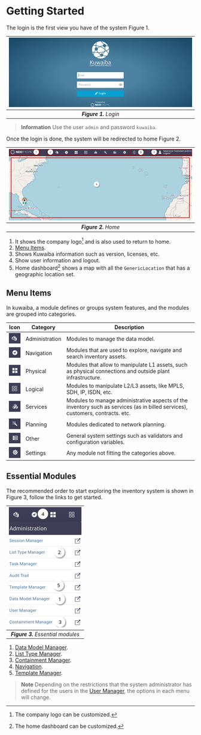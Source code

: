 # Getting Started

The login is the first view you have of the system Figure 1.

| ![Login](images/figure-login.png) |
|:--:|
| ***Figure 1.** Login* |

> **Information** Use the user `admin` and password `kuwaiba`.

Once the login is done, the system will be redirected to home Figure 2.

| ![Home](images/figure-home.png) |
|:--:|
| ***Figure 2.** Home* |

1. It shows the company logo[^1] and is also used to return to home.
2. [Menu Items](./#menu-items).
3. Shows Kuwaiba information such as version, licenses, etc.
4. Show user information and logout.
5. Home dashboard[^2] shows a map with all the `GenericLocation` that has a geographic location set.

## Menu Items

In kuwaiba, a module defines or groups system features, and the modules are grouped into categories.

| Icon | Category | Description |
|:--:|--|--|
| ![Administration](images/menu-administration.png) | Administration |  Modules to manage the data model. |
| ![Navigation](images/menu-navigation.png) | Navigation | Modules that are used to explore, navigate and search inventory assets. |
| ![Physical](images/menu-physical.png) | Physical | Modules that allow to manipulate L1 assets, such as physical connections and outside plant infrastructure. |
| ![Logical](images/menu-logical.png) | Logical | Modules to manipulate L2/L3 assets, like MPLS, SDH, IP, ISDN, etc. |
| ![Services](images/menu-services.png) | Services | Modules to manage administrative aspects of the inventory such as services (as in billed services), customers, contracts. etc. |
| ![Planning](images/menu-planning.png) | Planning | Modules dedicated to network planning. |
| ![Other](images/menu-other.png) | Other | General system settings such as validators and configuration variables. |
| ![Settings](images/menu-settings.png) | Settings | Any module not fitting the categories above. |

## Essential Modules

The recommended order to start exploring the inventory system is shown in Figure 3, follow the links to get started.

| ![Essential modules](images/figure-essential-modules.png) |
|:--:|
| ***Figure 3.** Essential modules* |

1. [Data Model Manager](../dmman/index.html).
2. [List Type Manager](../administration/ltman/index.html).
3. [Containment Manager](../administration/containment/index.html).
4. [Navigation](../navman/index.html).
5. [Template Manager](../templateman/index.html).

> **Note** Depending on the restrictions that the system administrator has defined for the users in the [User Manager](../userman/index.html), the options in each menu will change.

[^1]: The company logo can be customized.
[^2]: The home dashboard can be customized.
